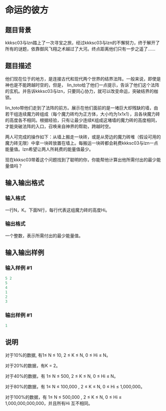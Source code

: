 # 命运的彼方

## 题目背景

kkksc03与lzn踏上了一次寻宝之旅，经过kkksc03与lzn的不懈努力，终于解开了所有的谜题，依靠御风飞翔之术越过了大河。终点距离他们只有一步之遥了……

## 题目描述

他们现在位于的地方，是连接古代和现代两个世界的结界法阵。一般来说，即使是神也是不能跨越时空的，但是， lin\_toto给了他们一点提示，告诉了他们这个法阵的玄机。并告诉kkksc03与lzn，只要同心协力，就可以改变命运，突破结界的枷锁。

lin\_toto带他们走到了法阵的前方。展示在他们面前的是一堵巨大却残缺的墙，由若干组连续魔力砖组成（每个魔力砖均为正方体，大小均为1x1x1），且各块魔力砖的高度各不相同。根据经验，只有让最少连续K组成这堵墙的魔力砖的高度相同，才能突破法阵的入口，召唤来自神界的帮助，跨越时空。

两人可完成的操作如下：从墙上搬走一块砖，或是从旁边的魔力砖堆（假设可用的魔力砖无限）中拿一块砖放置在墙上。每搬运一块砖都会耗费kkksc03与lzn一点能量值。lzn希望让两人所耗费的能量值最少。

现在kkksc03带着这个问题找到了聪明的你，你能帮他计算出他所需付出的最少能量值吗？

## 输入输出格式

### 输入格式

一行N，K。下面N行，每行代表这组魔力砖的高度Hi。

### 输出格式

一个整数，表示所需付出的最少能量值。

## 输入输出样例

### 输入样例 #1

```cpp
5 2
5
4
1
2
3

```
### 输出样例 #1

```cpp
1
```


## 说明

对于10%的数据, 有1≤ N ≤ 10, 2 ≤ K ≤ N, 0 ≤ Hi ≤ N。

对于20%的数据，有K = 2。

对于40%的数据，有 1≤ N ≤ 500, 2 ≤ K ≤ N, 0 ≤ Hi ≤ N。

对于80%的数据，有 1≤ N ≤ 100,000 , 2 ≤ K ≤ N, 0 ≤ Hi ≤ 1,000,000。

对于100%的数据，有 1≤ N ≤ 500,000 , 2 ≤ K ≤ N, 0 ≤ Hi ≤ 1,000,000,000,000，并且所有Hi 互不相同。

